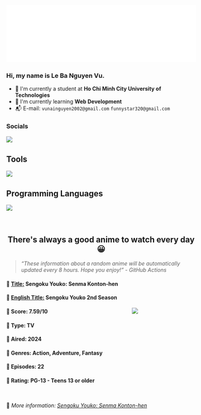 
<img src="svg/nai.svg" />

<br />

<h3>Hi, my name is <strong>Le Ba Nguyen Vu</strong>.</h3>

- 🏫 I'm currently a student at **Ho Chi Minh City University of Technologies**
- 👀 I'm currently learning **Web Development**
- 📬 E-mail: `vunainguyen2002@gmail.com` `funnystar320@gmail.com`


<h3>Socials</h3>
<a target="_blank" href="https://instagram.com/vu.le1352"><img src="https://img.shields.io/badge/Instagram-%23E4405F.svg?style=for-the-badge&logo=Instagram&logoColor=white" /></a>

<p>
  <h2>Tools</h2>
  <a href="https://skillicons.dev">
    <img src="https://skillicons.dev/icons?i=git,dotnet,mongodb,express,react,nodejs,bootstrap,tailwind,laravel,docker&theme=dark" />
  </a>

  <br />

  <h2>Programming Languages</h2>

  <a href="https://skillicons.dev">
    <img src="https://skillicons.dev/icons?i=javascript,typescript,html,css,cs,php&theme=dark" />
  </a>
</p>

<br />

<h2 align="center">There's always a good anime to watch every day 😀</h2>

<blockquote>
<i>
<q>These information about a random anime will be automatically updated every 8 hours. Hope you enjoy!</q> - GitHub Actions
</i>
</blockquote>

<h4>
  <strong>🥭 <u>Title:</u></strong> Sengoku Youko: Senma Konton-hen
</h4>

<h4>🌿 <u>English Title:</u> Sengoku Youko 2nd Season</h4>

<img align="right" width="170" src=https://cdn.myanimelist.net/images/anime/1948/143550.jpg />

<h4>🌱 Score: 7.59/10</h4>

<h4>🌲 Type: TV</h4>

<h4>🌴 Aired: 2024</h4>

<h4>🌵 Genres: Action, Adventure, Fantasy</h4>

<h4>🥑 Episodes: 22</h4>

<h4>🍏 Rating: PG-13 - Teens 13 or older</h4>

<br />

🍂 *More information: [Sengoku Youko: Senma Konton-hen](https://myanimelist.net/anime/58488/Sengoku_Youko__Senma_Konton-hen)*
    